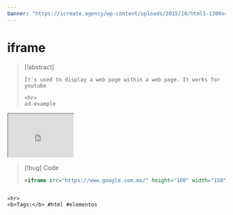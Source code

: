 ```yaml
---
banner: "https://icreate.agency/wp-content/uploads/2015/10/html5-1300x470.gif"
---
```

# iframe
> [!abstract]
> ````
> It's used to display a web page within a web page. It works for youtube
> 
> <hr>
> ad-example
<iframe src="https://www.google.com.mx/" height="100" width="150" title="Iframe Example"></iframe>

> [!bug] Code
> ~~~html
> <iframe src="https://www.google.com.mx/" height="100" width="150" title="Iframe Example"></iframe>
> ~~~


````

<hr>
<b>Tags:</b> #html #elementos 